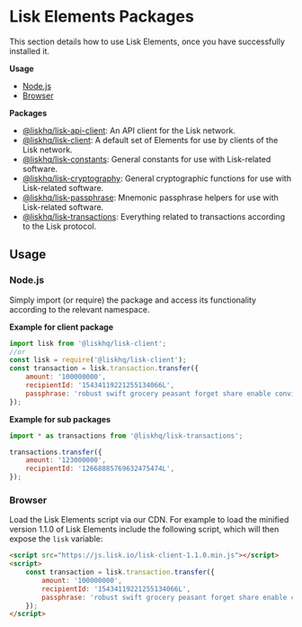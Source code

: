 # Lisk Elements Packages

This section details how to use Lisk Elements, once you have successfully installed it.

**Usage**
  - [Node.js](#nodejs)
  - [Browser](#browser)
  
**Packages**
  - [@liskhq/lisk-api-client](api-client/api-client.md): An API client for the Lisk network.
  - [@liskhq/lisk-client](client/client.md): A default set of Elements for use by clients of the Lisk network.
  - [@liskhq/lisk-constants](constants/constants.md): General constants for use with Lisk-related software.
  - [@liskhq/lisk-cryptography](packages/cryptography.md): General cryptographic functions for use with Lisk-related software.
  - [@liskhq/lisk-passphrase](packages/passphrase.md): Mnemonic passphrase helpers for use with Lisk-related software.
  - [@liskhq/lisk-transactions](packages/transactions.md): Everything related to transactions according to the Lisk protocol.

## Usage

### Node.js

Simply import (or require) the package and access its functionality according to the relevant namespace.

**Example for client package**
```js
import lisk from '@liskhq/lisk-client';
//or
const lisk = require('@liskhq/lisk-client');
const transaction = lisk.transaction.transfer({
    amount: '100000000',
    recipientId: '15434119221255134066L',
    passphrase: 'robust swift grocery peasant forget share enable convince deputy road keep cheap',
});
```

**Example for sub packages**
```js
import * as transactions from '@liskhq/lisk-transactions';

transactions.transfer({
    amount: '123000000',
    recipientId: '12668885769632475474L',
});
```

### Browser

Load the Lisk Elements script via our CDN. For example to load the minified version 1.1.0 of Lisk Elements include the following script, which will then expose the `lisk` variable:

```html
<script src="https://js.lisk.io/lisk-client-1.1.0.min.js"></script>
<script>
    const transaction = lisk.transaction.transfer({
        amount: '100000000',
        recipientId: '15434119221255134066L',
        passphrase: 'robust swift grocery peasant forget share enable convince deputy road keep cheap',
    });
</script>
```
